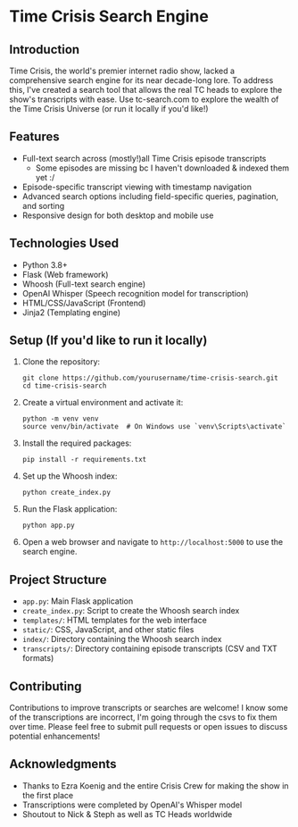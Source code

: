 # Time Crisis Search Engine

## Introduction

Time Crisis, the world's premier internet radio show, lacked a comprehensive search engine for its near decade-long lore. To address this, I've created a search tool that allows the real TC heads to explore the show's transcripts with ease. Use tc-search.com to explore the wealth of the Time Crisis Universe (or run it locally if you'd like!)

## Features

- Full-text search across (mostly!)all Time Crisis episode transcripts
    - Some episodes are missing bc I haven't downloaded & indexed them yet :/
- Episode-specific transcript viewing with timestamp navigation
- Advanced search options including field-specific queries, pagination, and sorting
- Responsive design for both desktop and mobile use

## Technologies Used

- Python 3.8+
- Flask (Web framework)
- Whoosh (Full-text search engine)
- OpenAI Whisper (Speech recognition model for transcription)
- HTML/CSS/JavaScript (Frontend)
- Jinja2 (Templating engine)

## Setup (If you'd like to run it locally)

1. Clone the repository:
   ```
   git clone https://github.com/yourusername/time-crisis-search.git
   cd time-crisis-search
   ```

2. Create a virtual environment and activate it:
   ```
   python -m venv venv
   source venv/bin/activate  # On Windows use `venv\Scripts\activate`
   ```

3. Install the required packages:
   ```
   pip install -r requirements.txt
   ```

4. Set up the Whoosh index:
   ```
   python create_index.py
   ```

5. Run the Flask application:
   ```
   python app.py
   ```

6. Open a web browser and navigate to `http://localhost:5000` to use the search engine.

## Project Structure

- `app.py`: Main Flask application
- `create_index.py`: Script to create the Whoosh search index
- `templates/`: HTML templates for the web interface
- `static/`: CSS, JavaScript, and other static files
- `index/`: Directory containing the Whoosh search index
- `transcripts/`: Directory containing episode transcripts (CSV and TXT formats)

## Contributing

Contributions to improve transcripts or searches are welcome! I know some of the transcriptions are incorrect, I'm going through the csvs to fix them over time. Please feel free to submit pull requests or open issues to discuss potential enhancements!

## Acknowledgments

- Thanks to Ezra Koenig and the entire Crisis Crew for making the show in the first place
- Transcriptions were completed by OpenAI's Whisper model
- Shoutout to Nick & Steph as well as TC Heads worldwide